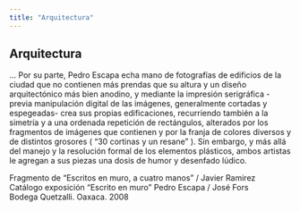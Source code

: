 ```yaml
---
title: "Arquitectura"
---
```

## Arquitectura

… Por su parte, Pedro Escapa echa mano de fotografías de edificios de la ciudad que no contienen más prendas que su altura y un diseño arquitectónico más bien anodino, y mediante la impresión serigráfica -previa manipulación digital de las imágenes, generalmente cortadas y espegeadas- crea sus propias edificaciones, recurriendo también a la simetría y a una ordenada repetición de rectángulos, alterados por los fragmentos de imágenes que contienen y por la franja de colores diversos y de distintos grosores ( “30 cortinas y un resane” ).
Sin embargo, y más allá del manejo y la resolución formal de los elementos plásticos, ambos artistas le agregan a sus piezas una dosis de humor y desenfado lúdico.

Fragmento de “Escritos en muro, a cuatro manos” / Javier Ramirez  
Catálogo exposición “Escrito en muro”  Pedro Escapa / José Fors  
Bodega Quetzalli. Oaxaca. 2008